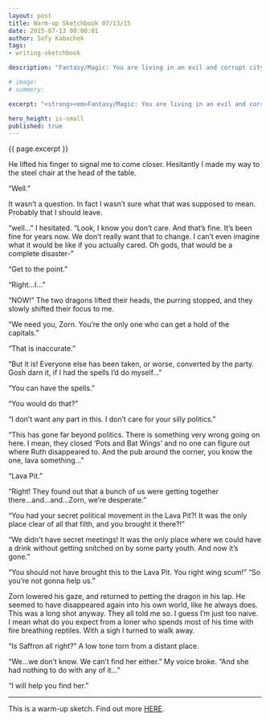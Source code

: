 ```yaml
---
layout: post
title: Warm-up Sketchbook 07/13/15
date: 2015-07-13 00:00:01
author: Sofy Kabachek
tags:
- writing-sketchbook

description: "Fantasy/Magic: You are living in an evil and corrupt city. Your character is reclusive and has no status in society. You have two pet dragons. You must unite humanity under one leader to face a larger threat."

# image:
# summery:

excerpt: "<strong><em>Fantasy/Magic: You are living in an evil and corrupt city. Your character is reclusive and has no status in society. You have two pet dragons. You must unite humanity under one leader to face a larger threat.</em></strong><br><br>Zorn was petting a red scaled beast resting on his lap. I could almost swear he was purring. The dragon, that is. A second dragon was curled up next to his feet. This might have seemed charming if the two pets were not fire breathing devils, owned by an antisocial magus who was only ever seen in public twice. Both times are generally regarded as not the most pleasant visits. Although that was before the new party arrived. The definition of pleasant has since shifted. Not for the better, might I add."

hero_height: is-small
published: true
---
```


{{ page.excerpt }}

He lifted his finger to signal me to come closer. Hesitantly I made my way to the steel chair at the head of the table.

“Well.”

It wasn’t a question. In fact I wasn’t sure what that was supposed to mean. Probably that I should leave.

“well…” I hesitated. “Look, I know you don’t care. And that’s fine. It’s been fine for years now. We don’t really want that to change. I can’t even imagine what it would be like if you actually cared. Oh gods, that would be a complete disaster-”

“Get to the point.”

“Right...I...”

“NOW!” The two dragons lifted their heads, the purring stopped, and they slowly shifted their focus to me.

“We need you, Zorn. You’re the only one who can get a hold of the capitals.”

“That is inaccurate.”

“But it is! Everyone else has been taken, or worse, converted by the party. Gosh darn it, if I had the spells I’d do myself...”

“You can have the spells.”

“You would do that?”

“I don’t want any part in this. I don’t care for your silly politics.”

“This has gone far beyond politics. There is something very wrong going on here. I mean, they closed ‘Pots and Bat Wings’ and no one can figure out where Ruth disappeared to. And the pub around the corner, you know the one, lava something…”

“Lava Pit.”

“Right! They found out that a bunch of us were getting together there...and...and...Zorn, we’re desperate.”

“You had your secret political movement in the Lava Pit?! It was the only place clear of all that filth, and you brought it there?!”

“We didn't have secret meetings! It was the only place where we could have a drink without getting snitched on by some party youth. And now it’s gone.”

“You should not have brought this to the Lava Pit. You right wing scum!”
“So you’re not gonna help us.”

Zorn lowered his gaze, and returned to petting the dragon in his lap. He seemed to have disappeared again into his own world, like he always does. This was a long shot anyway. They all told me so. I guess I’m just too naive. I mean what do you expect from a loner who spends most of his time with fire breathing reptiles. With a sigh I turned to walk away.

“Is Saffron all right?” A low tone torn from a distant place.

“We...we don’t know. We can’t find her either.” My voice broke. “And she had nothing to do with any of it...”

“I will help you find her.”

***

This is a warm-up sketch. Find out more [HERE](/sketchbook-intro/).
